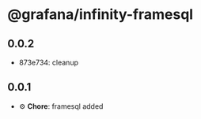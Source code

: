 # @grafana/infinity-framesql

## 0.0.2

- 873e734: cleanup

## 0.0.1

- ⚙️ **Chore**: framesql added
